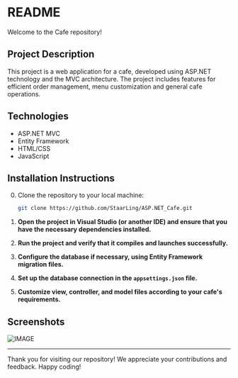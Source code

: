 # README

Welcome to the Cafe repository!

## Project Description

This project is a web application for a cafe, developed using ASP.NET technology and the MVC architecture. The project includes features for efficient order management, menu customization and general cafe operations.

## Technologies

- ASP.NET MVC
- Entity Framework
- HTML/CSS
- JavaScript

## Installation Instructions

0. Clone the repository to your local machine:

   ```bash
   git clone https://github.com/StaarLing/ASP.NET_Cafe.git

1. **Open the project in Visual Studio (or another IDE) and ensure that you have the necessary dependencies installed.**

2. **Run the project and verify that it compiles and launches successfully.**

3. **Configure the database if necessary, using Entity Framework migration files.**

4. **Set up the database connection in the `appsettings.json` file.**

5. **Customize view, controller, and model files according to your cafe's requirements.**

## Screenshots
![IMAGE](screen_1.png)

---

Thank you for visiting our repository! We appreciate your contributions and feedback. Happy coding!